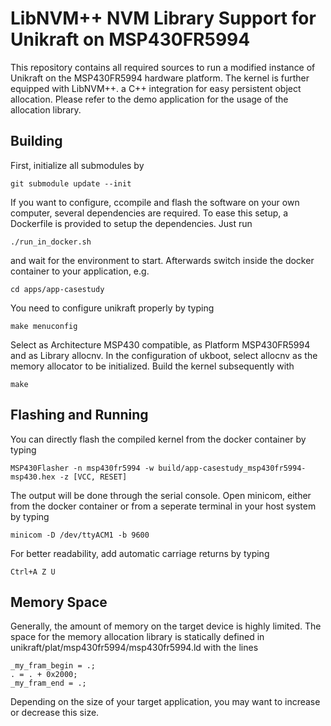 # LibNVM++ NVM Library Support for Unikraft on MSP430FR5994

This repository contains all required sources to run a modified instance of Unikraft on the MSP430FR5994 hardware platform. The kernel is further equipped with LibNVM++. a C++ integration for easy persistent object allocation. Please refer to the demo application for the usage of the allocation library.

## Building
First, initialize all submodules by
```
git submodule update --init
```
If you want to configure, ccompile and flash the software on your own computer, several dependencies are required. To ease this setup, a Dockerfile is provided to setup the dependencies. Just run
```
./run_in_docker.sh
```
and wait for the environment to start. Afterwards switch inside the docker container to your application, e.g.
```
cd apps/app-casestudy
```
You need to configure unikraft properly by typing
```
make menuconfig
```
Select as Architecture MSP430 compatible, as Platform MSP430FR5994 and as Library allocnv. In the configuration of ukboot, select allocnv as the memory allocator to be initialized. Build the kernel subsequently with
```
make
```

## Flashing and Running

You can directly flash the compiled kernel from the docker container by typing

```
MSP430Flasher -n msp430fr5994 -w build/app-casestudy_msp430fr5994-msp430.hex -z [VCC, RESET]
```

The output will be done through the serial console. Open minicom, either from the docker container or from a seperate terminal in your host system by typing

```
minicom -D /dev/ttyACM1 -b 9600
```
For better readability, add automatic carriage returns by typing
```
Ctrl+A Z U
```

## Memory Space

Generally, the amount of memory on the target device is highly limited. The space for the memory allocation library is statically defined in unikraft/plat/msp430fr5994/msp430fr5994.ld with the lines
```
_my_fram_begin = .;
. = . + 0x2000;
_my_fram_end = .;
```
Depending on the size of your target application, you may want to increase or decrease this size.